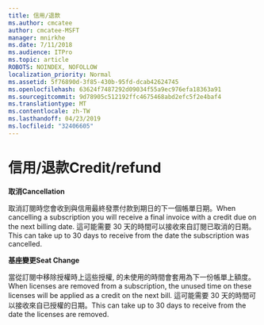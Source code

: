 ```yaml
---
title: 信用/退款
ms.author: cmcatee
author: cmcatee-MSFT
manager: mnirkhe
ms.date: 7/11/2018
ms.audience: ITPro
ms.topic: article
ROBOTS: NOINDEX, NOFOLLOW
localization_priority: Normal
ms.assetid: 5f76890d-3f85-430b-95fd-dcab42624745
ms.openlocfilehash: 63624f7487292d09034f55a9ec976efa18363a91
ms.sourcegitcommit: 9d78905c512192ffc4675468abd2efc5f2e4baf4
ms.translationtype: MT
ms.contentlocale: zh-TW
ms.lasthandoff: 04/23/2019
ms.locfileid: "32406605"
---
```

# <a name="creditrefund"></a><span data-ttu-id="4dee5-102">信用/退款</span><span class="sxs-lookup"><span data-stu-id="4dee5-102">Credit/refund</span></span>

 <span data-ttu-id="4dee5-103">**取消**</span><span class="sxs-lookup"><span data-stu-id="4dee5-103">**Cancellation**</span></span>
  
<span data-ttu-id="4dee5-104">取消訂閱時您會收到與信用最終發票付款到期日的下一個帳單日期。</span><span class="sxs-lookup"><span data-stu-id="4dee5-104">When cancelling a subscription you will receive a final invoice with a credit due on the next billing date.</span></span> <span data-ttu-id="4dee5-105">這可能需要 30 天的時間可以接收來自訂閱已取消的日期。</span><span class="sxs-lookup"><span data-stu-id="4dee5-105">This can take up to 30 days to receive from the date the subscription was cancelled.</span></span>
  
 <span data-ttu-id="4dee5-106">**基座變更**</span><span class="sxs-lookup"><span data-stu-id="4dee5-106">**Seat Change**</span></span>
  
<span data-ttu-id="4dee5-107">當從訂閱中移除授權時上這些授權, 的未使用的時間會套用為下一份帳單上額度。</span><span class="sxs-lookup"><span data-stu-id="4dee5-107">When licenses are removed from a subscription, the unused time on these licenses will be applied as a credit on the next bill.</span></span> <span data-ttu-id="4dee5-108">這可能需要 30 天的時間可以接收來自已授權的日期。</span><span class="sxs-lookup"><span data-stu-id="4dee5-108">This can take up to 30 days to receive from the date the licenses are removed.</span></span>
  

